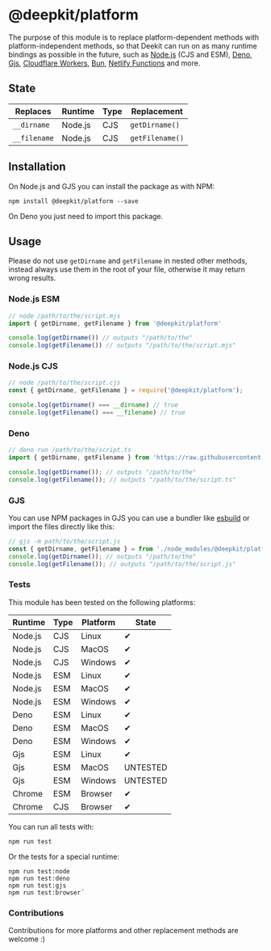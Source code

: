 # @deepkit/platform

The purpose of this module is to replace platform-dependent methods with platform-independent methods,
so that Deekit can run on as many runtime bindings as possible in the future, such as [Node.js](https://nodejs.org) (CJS and ESM), [Deno](https://deno.land/), [Gjs](https://gjs.guide/), [Cloudflare Workers](https://workers.cloudflare.com/), [Bun](https://bun.sh/), [Netlify Functions](https://www.netlify.com/products/#netlify-edge-functions) and more.


## State

| Replaces     | Runtime | Type    | Replacement     |
|--------------|---------|---------|-----------------|
| `__dirname`  | Node.js | CJS     | `getDirname()`  |
| `__filename` | Node.js | CJS     | `getFilename()` |

## Installation

On Node.js and GJS you can install the package as with NPM:

```
npm install @deepkit/platform --save
```

On Deno you just need to import this package.

## Usage

Please do not use `getDirname` and `getFilename` in nested other methods, instead always use them in the root of your file, otherwise it may return wrong results.

### Node.js ESM

```js
// node /path/to/the/script.mjs
import { getDirname, getFilename } from '@deepkit/platform'

console.log(getDirname()) // outputs "/path/to/the"
console.log(getFilename()) // outputs "/path/to/the/script.mjs"
```

### Node.js CJS

```js
// node /path/to/the/script.cjs
const { getDirname, getFilename } = require('@deepkit/platform');

console.log(getDirname() === __dirname) // true
console.log(getFilename() === __filename) // true
```

### Deno

```ts
// deno run /path/to/the/script.ts
import { getDirname, getFilename } from 'https://raw.githubusercontent.com/deepkit/deepkit-framework/master/packages/platform/mod.ts';

console.log(getDirname()); // outputs "/path/to/the"
console.log(getFilename()); // outputs "/path/to/the/script.ts"
```

### GJS

You can use NPM packages in GJS you can use a bundler like [esbuild](https://esbuild.github.io/) or import the files directly like this:

```js
// gjs -m path/to/the/script.js
const { getDirname, getFilename } = from './node_modules/@deepkit/platform/dist/esm/index.mjs';
console.log(getDirname()); // outputs "/path/to/the"
console.log(getFilename()); // outputs "/path/to/the/script.js"
```

### Tests

This module has been tested on the following platforms:

| Runtime | Type   | Platform | State    |
|---------|--------|----------|----------|
| Node.js | CJS    | Linux    | ✔        |
| Node.js | CJS    | MacOS    | ✔        |
| Node.js | CJS    | Windows  | ✔        |
| Node.js | ESM    | Linux    | ✔        |
| Node.js | ESM    | MacOS    | ✔        |
| Node.js | ESM    | Windows  | ✔        |
| Deno    | ESM    | Linux    | ✔        |
| Deno    | ESM    | MacOS    | ✔        |
| Deno    | ESM    | Windows  | ✔        |
| Gjs     | ESM    | Linux    | ✔        |
| Gjs     | ESM    | MacOS    | UNTESTED |
| Gjs     | ESM    | Windows  | UNTESTED |
| Chrome  | ESM    | Browser  | ✔        |
| Chrome  | CJS    | Browser  | ✔        |

You can run all tests with:

```
npm run test
```

Or the tests for a special runtime:

```
npm run test:node
npm run test:deno
npm run test:gjs
npm run test:browser´
```

### Contributions

Contributions for more platforms and other replacement methods are welcome :)
